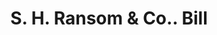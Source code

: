 ---
doi: 10.7916/D8HT41D8
date_other: '1860'
date_other_textual: 1860-1869
form: printed ephemera
genre:
- Invoices
name:
- S. H. Ransom & Co.
object_in_context_url: https://biggert.cul.columbia.edu/items/view/ave_biggert_00839
subject_hierarchical_geographic:
- Albany, New York, United States
subject_name:
- S. H. Ransom & Co.
title: S. H. Ransom & Co.. Bill
sort_title: S. H. Ransom & Co.. Bill
call_number: ave_biggert_00839
coordinates:
- 42.652499999999996,-73.75722222222223
pid: ave_biggert_00839
identifiers: ave_biggert_00839
thumbnail: https://derivativo-2.library.columbia.edu/iiif/2/ldpd:345910/full/!256,256/0/native.jpg
permalink: "/biggert/ave_biggert_00839/"
layout: iiif-image-page
---